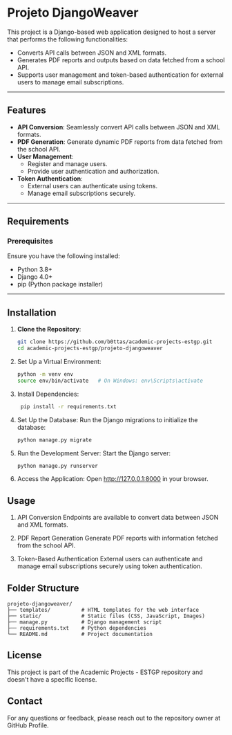 # Projeto DjangoWeaver

This project is a Django-based web application designed to host a server that performs the following functionalities:
- Converts API calls between JSON and XML formats.
- Generates PDF reports and outputs based on data fetched from a school API.
- Supports user management and token-based authentication for external users to manage email subscriptions.

---

## Features

- **API Conversion**: Seamlessly convert API calls between JSON and XML formats.
- **PDF Generation**: Generate dynamic PDF reports from data fetched from the school API.
- **User Management**: 
  - Register and manage users.
  - Provide user authentication and authorization.
- **Token Authentication**:
  - External users can authenticate using tokens.
  - Manage email subscriptions securely.

---

## Requirements

### Prerequisites
Ensure you have the following installed:
- Python 3.8+
- Django 4.0+
- pip (Python package installer)

---

## Installation

1. **Clone the Repository**:
   ```bash
   git clone https://github.com/b0ttas/academic-projects-estgp.git
   cd academic-projects-estgp/projeto-djangoweaver

2. Set Up a Virtual Environment:
   ```bash
   python -m venv env
   source env/bin/activate   # On Windows: env\Scripts\activate

3. Install Dependencies:
   ```bash
    pip install -r requirements.txt

5. Set Up the Database: Run the Django migrations to initialize the database:
   ```bash
   python manage.py migrate

5. Run the Development Server: Start the Django server:
   ```bash
   python manage.py runserver

6. Access the Application: Open http://127.0.0.1:8000 in your browser.

## Usage
1. API Conversion
    Endpoints are available to convert data between JSON and XML formats.

2. PDF Report Generation
    Generate PDF reports with information fetched from the school API.

3. Token-Based Authentication
    External users can authenticate and manage email subscriptions securely using token authentication.

## Folder Structure
    projeto-djangoweaver/
    ├── templates/          # HTML templates for the web interface
    ├── static/             # Static files (CSS, JavaScript, Images)
    ├── manage.py           # Django management script
    ├── requirements.txt    # Python dependencies
    └── README.md           # Project documentation

## License
This project is part of the Academic Projects - ESTGP repository and doesn't have a specific license.

## Contact
For any questions or feedback, please reach out to the repository owner at GitHub Profile.
